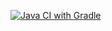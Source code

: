 [![Java CI with Gradle](https://github.com/AlexeiBabeshko/selenide/actions/workflows/gradle.yml/badge.svg)](https://github.com/AlexeiBabeshko/selenide/actions/workflows/gradle.yml)
